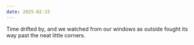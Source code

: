 ```yaml
---
date: 2025-02-15
---
```


Time drifted by, and we watched from our windows as outside fought its way past the neat little corners.